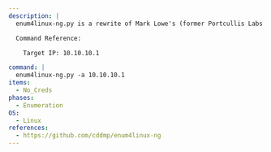 ```yaml
---
description: |
  enum4linux-ng.py is a rewrite of Mark Lowe's (former Portcullis Labs now Cisco CX Security Labs) enum4linux.pl, a tool for enumerating information from Windows and Samba systems, aimed for security professionals and CTF players. The tool is mainly a wrapper around the Samba tools nmblookup, net, rpcclient and smbclient. The following command will attempt to enumerate information using no credentials.

  Command Reference:

  	Target IP: 10.10.10.1

command: |
  enum4linux-ng.py -a 10.10.10.1
items:
  - No_Creds
phases:
  - Enumeration
OS:
  - Linux
references:
  - https://github.com/cddmp/enum4linux-ng
---
```


